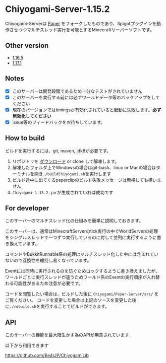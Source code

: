 Chiyogami-Server-1.15.2
===========

Chiyogami-Serverは [Paper](https://github.com/PaperMC/Paper) をフォークしたものであり、Spigotプラグインを動作させつつマルチスレッド実行を可能とするMinecraftサーバーソフトです。

Other version
------
* [1.16.5](https://github.com/Be4rJP/Chiyogami/tree/ver/1.16.5)
* [1.17.1](https://github.com/Be4rJP/Chiyogami/tree/ver/1.17.1)

Notes
------
- [x] このサーバーは開発段階であるため十分なテストがされていません
- [x] このサーバーを実行する前には必ずワールドデータ等のバックアップをしてください
- [x] 現在のバージョンではtimingsが有効化されていると起動に失敗します。**必ず無効化してください**
- [x] issue等のフィードバックをお待ちしています。

How to build
------

ビルドを実行するには、git, maven, jdk8が必要です。

1. リポジトリを [ダウンロード](https://codeload.github.com/Be4rJP/Chiyogami/zip/refs/heads/ver/1.15.2) or clone して解凍します。
2. 解凍したフォルダ上でWindowsの場合はgit-bash、linux or Macの場合はターミナルを開き```./buildChiyogami.sh```を実行します
3. ビルド途中に出てくるpaperclipのビルド失敗メッセージは無視しても構いません
4. ```Chiyogami-1.15.2.jar```が生成されていれば成功です

For developer
------

このサーバーのマルチスレッド化の仕組みを簡単に説明しておきます。

このサーバーは、通常はMinecraftServerのtick実行の中でWorldServerの処理をシングルスレッドで一つずつ実行しているのに対して並列に実行するように書き換えています。

コマンドやBukkitRunnable系の処理はマルチスレッド化した中には含まれていないので互換性を維持し易くなっています。

Eventには同時に実行されるのを防ぐためロックするように書き換えましたが、ワールドごとに実行スレッドが違うためワールド系のEventの実行順序が入れ替わる可能性があるため注意が必要です。

コードを閲覧したい場合は、ビルドした後に ```Chiyogami/Paper-Server/src/``` をご覧ください。
コードを変更した場合は上記のソースを変更した後に```./rebuild.sh```を実行することでビルドができます。

API
------
このサーバーの機能を最大限生かす為のAPIが用意されています

以下から利用できます

https://github.com/Be4rJP/ChiyogamiLib